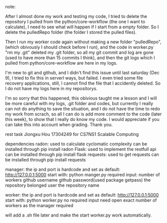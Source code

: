 note: 

After I almost done my work and testing my code, I tried to delete the repository I pulled from the python/core-workflow (the 
one I want to calculate), I need to see what will happen if I start from a empty folder. So I delete the pulledRepo folder (the folder I 
stored the pulled files).
	
Then I run my worker code again without making a new folder "pulledRepo", (which obivously I should check before I run), and the code in worker.py "rm my .git" deleted my .git folder, so all my git commit and log are gone (used to have more than 15 commits I think), and then the git 
logs which I pulled from python/core-workflow are here in my logs.
	
I'm new to git and github, and I didn't find this issue until last saturday (Dec 9), I tried to fix this in serverl ways, but failed. I even tried some file recovery applications, still, I cannot find the file that I accidently deleted. So I do not have my logs here in my 
repositorys.
	
I'm so sorry that this happened, this obivious taught me a lesson and I will be more careful with my logs, .git folder and codes, 
but currently I really can not do anything to save the situation, and I do not have the time to redo my work from scrach, so all I can 
do is add more comment to the code (later this week), to show that I really do know my code. I would appreciate if you can take this 
into account when grading. Thank you.



rest task
	Jiongxu Hou 17304249 for CS7NS1 Scalable Computing

dependencies
	radon: 
		used to calculate cyclomatic complexity
		can be installed through	pip install radon
	Flask:
		used to implement the restfull api
		can be installed through	pip install flask
	requests:
		used to get requests
		can be installed through	pip install requests

manager:
	the ip and port is hardcode and set as default: http://127.0.0.1:5000
	start with:	python manger.py
	required input:
		number of workers
		github username
		github password(used package getpass)
		the repository belonged user
		the repository name
		
worker:
	the ip and port is hardcode and set as default: http://127.0.0.1:5000
	start with:	python worker.py
	no required input
	need open exact number of workers as the manager required
	
will add a .sh file later and make the start worker.py work automatically.
